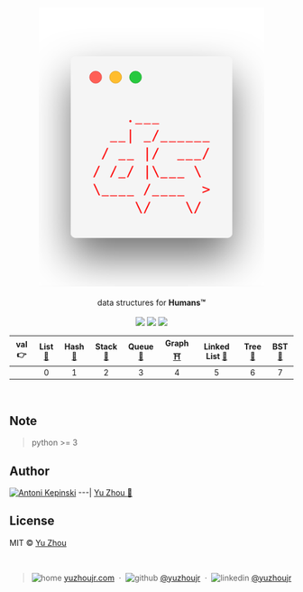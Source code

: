 <h3 style="text-align:center;font-weight: 300;" align="center">
  <img src="/public/logo.png" width="400px">
</h3>


<p align="center">
  data structures for <b>Humans™</b>

  <br/>
  <br/>
  <img src="https://forthebadge.com/images/badges/built-with-love.svg" width="87px">
  <img src="https://forthebadge.com/images/badges/made-with-python.svg" width="130px">
  <img src="https://img.shields.io/badge/downloads-0k-yellow.svg?style=flat-square">

</p>

|val 👉| List [📇](#list-📇) | Hash [📖](#hash-📖)|Stack [🍰](#stack-🍰) | Queue [:couple:](#queue-couple) |Graph [⛩️](#graph-⛩️)| Linked List  [🥓](#linkedlist-🥓)| Tree [🌴](tree-🌴)| BST [🌳](#bst-🌳)
| :--------: | :--------: | :---------: | :---------: | :---------: | :---------: | :---------:| :---------: | :-------: |
|| 0 |1 | 2 | 3 | 4 | 5 | 6 | 7 |


</br>



<!-- ## Dependencies -->

## Note

> python >= 3

## Author
[![Antoni Kepinski](https://avatars3.githubusercontent.com/u/6414741?s=100&v=4)](http://yuzhoujr.com)
---|
[Yu Zhou :rocket:](http://yuzhoujr.com)


## License

MIT © [Yu Zhou](http://yuzhoujr.com)


<br/>

<!-- FOSSA here maybe -->


> ![home](http://yuzhoujr.com/legacy/emoji/home.svg)
[yuzhoujr.com](http://www.yuzhoujr.com) &nbsp;&middot;&nbsp;
> ![github](http://yuzhoujr.com/legacy/emoji/github.svg)  [@yuzhoujr](https://github.com/yuzhoujr) &nbsp;&middot;&nbsp;
> ![linkedin](http://yuzhoujr.com/legacy/emoji/linkedin.svg)  [@yuzhoujr](https://linkedin.com/in/yuzhoujr)
